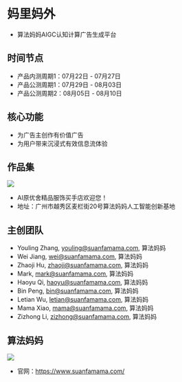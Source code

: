 # 妈里妈外
* 算法妈妈AIGC认知计算广告生成平台

## 时间节点
* 产品内测周期1：07月22日 - 07月27日
* 产品公测周期1：07月29日 - 08月03日
* 产品公测周期2：08月05日 - 08月10日

## 核心功能
* 为广告主创作有价值广告
* 为用户带来沉浸式有效信息流体验

## 作品集
![](./cca.认知计算广告/yuanyoushe/1.red.ai.yuanyosuhe.png)
* AI原优舍精品服饰买手店欢迎您！
* 地址：广州市越秀区麦栏街20号算法妈妈人工智能创新基地

## 主创团队
* Youling Zhang, youling@suanfamama.com, 算法妈妈
* Wei Jiang, wei@suanfamama.com, 算法妈妈
* Zhaoji Hu, zhaoji@suanfamama.com, 算法妈妈
* Mark, mark@suanfamama.com, 算法妈妈
* Haoyu Qi, haoyu@suanfamama.com, 算法妈妈
* Bin Peng, bin@suanfamama.com, 算法妈妈
* Letian Wu, letian@suanfamama.com, 算法妈妈
* Mama Xiao, mama@suanfamama.com, 算法妈妈
* Zizhong Li, zizhong@suanfamama.com, 算法妈妈

## 算法妈妈
![](./cca.认知计算广告/suanfamama/suanfamama.logo.png)
* 官网：https://www.suanfamama.com/
